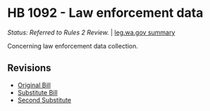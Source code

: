 # HB 1092 - Law enforcement data
*Status: Referred to Rules 2 Review.* | [leg.wa.gov summary](https://app.leg.wa.gov/billsummary?BillNumber=1092&Year=2021)

Concerning law enforcement data collection.

## Revisions
* [Original Bill](1/)
* [Substitute Bill](S/)
* [Second Substitute](S2/)